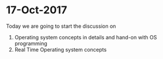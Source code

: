 # 17-Oct-2017

Today we are going to start the discussion on
1. Operating system concepts in details and hand-on with OS programming
1. Real Time Operating system concepts
